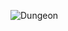 ![Dungeon](https://i.ibb.co/cNJ9dC0/Whats-App-Image-2019-05-07-at-1-27-54-PM-1.jpghttps://ibb.co/K96gHLd)
